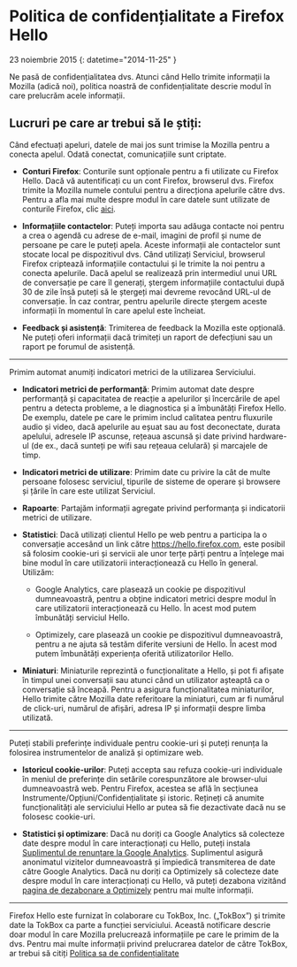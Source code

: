 # Politica de confidențialitate a Firefox Hello

23 noiembrie 2015
{: datetime="2014-11-25" }

Ne pasă de confidențialitatea dvs. Atunci când Hello trimite informații la Mozilla (adică noi), politica noastră de confidențialitate descrie modul în care prelucrăm acele informații.

## Lucruri pe care ar trebui să le știți:

Când efectuați apeluri, datele de mai jos sunt trimise la Mozilla pentru a conecta apelul. Odată conectat, comunicațiile sunt criptate.

* **Conturi Firefox**: Conturile sunt opționale pentru a fi utilizate cu Firefox Hello.  Dacă vă autentificați cu un cont Firefox, browserul dvs. Firefox trimite la Mozilla numele contului pentru a direcționa apelurile către dvs. Pentru a afla mai multe despre modul în care datele sunt utilizate de conturile Firefox, clic [aici](https://www.mozilla.org/en-US/privacy/firefox-cloud/).

* **Informațiile contactelor**: Puteți importa sau adăuga contacte noi pentru a crea o agendă cu adrese de e-mail, imagini de profil și nume de persoane pe care le puteți apela.  Aceste informații ale contactelor sunt stocate local pe dispozitivul dvs.  Când utilizați Serviciul, browserul Firefox criptează informațiile contactului și le trimite la noi pentru a conecta apelurile.  Dacă apelul se realizează prin intermediul unui URL de conversație pe care îl generați, ștergem informațiile contactului după 30 de zile însă puteți să le ștergeți mai devreme revocând URL-ul de conversație.  În caz contrar, pentru apelurile directe ștergem aceste informații în momentul în care apelul este încheiat.

* **Feedback și asistență**: Trimiterea de feedback la Mozilla este opțională.  Ne puteți oferi informații dacă trimiteți un raport de defecțiuni sau un raport pe forumul de asistență.

---------------------------------------

Primim automat anumiți indicatori metrici de la utilizarea Serviciului.

* **Indicatori metrici de performanță**: Primim automat date despre performanță și capacitatea de reacție a apelurilor și încercările de apel pentru a detecta probleme, a le diagnostica și a îmbunătăți Firefox Hello.  De exemplu, datele pe care le primim includ calitatea pentru fluxurile audio și video, dacă apelurile au eșuat sau au fost deconectate, durata apelului, adresele IP ascunse, rețeaua ascunsă și date privind hardware-ul (de ex., dacă sunteți pe wifi sau rețeaua celulară) și marcajele de timp.

* **Indicatori metrici de utilizare**: Primim date cu privire la cât de multe persoane folosesc serviciul, tipurile de sisteme de operare și browsere și țările în care este utilizat Serviciul.

* **Rapoarte**: Partajăm informații agregate privind performanța și indicatorii metrici de utilizare.


* **Statistici**: Dacă utilizați clientul Hello pe web pentru a participa la o conversație accesând un link către https://hello.firefox.com, este posibil să folosim cookie-uri și servicii ale unor terțe părți pentru a înțelege mai bine modul în care utilizatorii interacționează cu Hello în general. Utilizăm:

    * Google Analytics, care plasează un cookie pe dispozitivul dumneavoastră, pentru a obține indicatori metrici despre modul în care utilizatorii interacționează cu Hello.  În acest mod putem îmbunătăți serviciul Hello.  
    
    * Optimizely, care plasează un cookie pe dispozitivul dumneavoastră, pentru a ne ajuta să testăm diferite versiuni de Hello.  În acest mod putem îmbunătăți experiența oferită utilizatorilor Hello. 

* **Miniaturi**: Miniaturile reprezintă o funcționalitate a Hello, și pot fi afișate în timpul unei conversații sau atunci când un utilizator așteaptă ca o conversație să înceapă.  Pentru a asigura funcționalitatea miniaturilor, Hello trimite către Mozilla date referitoare la miniaturi, cum ar fi numărul de click-uri, numărul de afișări, adresa IP și informații despre limba utilizată. 

---------------------------------------

Puteți stabili preferințe individuale pentru cookie-uri și puteți renunța la folosirea instrumentelor de analiză și 
optimizare web. 

* **Istoricul cookie-urilor**: Puteți accepta sau refuza cookie-uri individuale în meniul de preferințe 
din setările corespunzătore ale browser-ului dumneavoastră web.  Pentru Firefox, acestea se află în 
secțiunea Instrumente/Opțiuni/Confidențialitate și istoric. Rețineți că anumite funcționalități ale 
serviciului Hello ar putea să fie dezactivate dacă nu se folosesc cookie-uri.  

* **Statistici și optimizare**: Dacă nu doriți ca Google Analytics să colecteze date despre 
modul în care interacționați cu Hello, puteți instala [Suplimentul de renunțare la
Google Analytics](https://tools.google.com/dlpage/gaoptout). Suplimentul asigură anonimatul vizitelor dumneavoastră și împiedică transmiterea de date către Google Analytics.  Dacă nu doriți ca Optimizely să colecteze date despre modul în care interacționați cu Hello, vă puteți dezabona vizitând [ pagina de dezabonare a Optimizely](https://www.optimizely.com/opt_out) pentru mai multe informații.

---------------------------------------

Firefox Hello este furnizat în colaborare cu TokBox, Inc. („TokBox”) și trimite date la TokBox ca parte a funcției serviciului.  Această notificare descrie doar modul în care Mozilla prelucrează informațiile pe care le primim de la dvs. Pentru mai multe informații privind prelucrarea datelor de către TokBox, ar trebui să citiți [Politica sa de confidențialitate](https://tokbox.com/support/privacy-policy)
